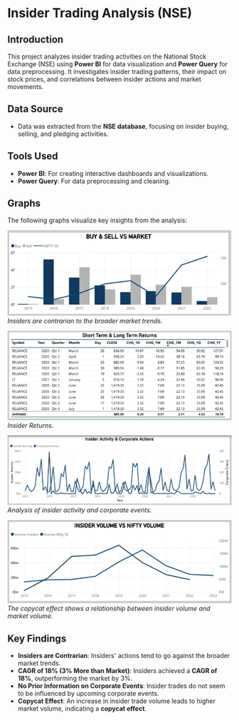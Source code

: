 # Insider Trading Analysis (NSE)

## Introduction

This project analyzes insider trading activities on the National Stock Exchange (NSE) using **Power BI** for data visualization and **Power Query** for data preprocessing. It investigates insider trading patterns, their impact on stock prices, and correlations between insider actions and market movements.

## Data Source

- Data was extracted from the **NSE database**, focusing on insider buying, selling, and pledging activities.

## Tools Used

- **Power BI**: For creating interactive dashboards and visualizations.
- **Power Query**: For data preprocessing and cleaning.

## Graphs

The following graphs visualize key insights from the analysis:

![Contrarian Behavior](output&dashboard/contrarian.jpeg)  
*Insiders are contrarian to the broader market trends.*

![Insider Returns](output&dashboard/insider_Returns.jpeg)  
*Insider Returns.*

![Insider Actions & Corporate Events](output&dashboard/insider_corporate_action.jpeg)  
*Analysis of insider activity and corporate events.*

![Copycat Effect](output&dashboard/copycat.jpeg)  
*The copycat effect shows a relationship between insider volume and market volume.*


## Key Findings

- **Insiders are Contrarian**: Insiders' actions tend to go against the broader market trends.
- **CAGR of 18% (3% More than Market)**: Insiders achieved a **CAGR of 18%**, outperforming the market by 3%.
- **No Prior Information on Corporate Events**: Insider trades do not seem to be influenced by upcoming corporate events.
- **Copycat Effect**: An increase in insider trade volume leads to higher market volume, indicating a **copycat effect**.
